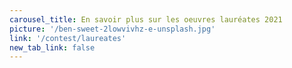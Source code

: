 ```yaml
---
carousel_title: En savoir plus sur les oeuvres lauréates 2021
picture: '/ben-sweet-2lowvivhz-e-unsplash.jpg'
link: '/contest/laureates'
new_tab_link: false
---
```

